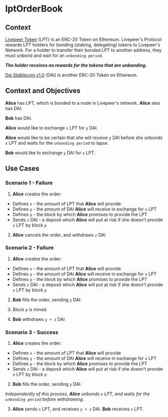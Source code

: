 # lptOrderBook

## Context

[Livepeer Token](https://etherscan.io/token/0x58b6a8a3302369daec383334672404ee733ab239) (LPT) is an ERC-20 Token on Ethereum. Livepeer's Protocol rewards LPT holders for bonding (staking, delegating) tokens to Livepeer's Network. For a holder to transfer their bonded LPT to another address, they must unbond and wait for an `unbonding period`.

***The holder receives no rewards for the tokens that are unbonding.***

[Dai Stablecoin v1.0](https://etherscan.io/token/0x89d24a6b4ccb1b6faa2625fe562bdd9a23260359) (DAI) is another ERC-20 Token on Ethereum.

## Context and Objectives

**Alice** has LPT, which is bonded to a node in Livepeer's network. **Alice** also has DAI.

**Bob** has DAI.

**Alice** would like to exchange `x` LPT for `y` DAI.

**Alice** would like to be certain that she will receive `y` DAI before she unbonds `x` LPT and waits for the `unbonding period` to lapse.

**Bob** would like to exchange `y` DAI for `x` LPT.

## Use Cases

### Scenario 1 - Failure

1. **Alice** creates the order:

- Defines `x` - the amount of LPT that **Alice** will provide
- Defines `y` - the amount of DAI **Alice** will receive in exchange for `x` LPT
- Defines `p` - the block by which **Alice** promises to provide the LPT
- Sends `z` DAI - a deposit which **Alice** will put at risk if she doesn't provide `x` LPT by block `p`

2. **Alice** cancels the order, and withdraws `z` DAI

### Scenario 2 - Failure

1. **Alice** creates the order:

- Defines `x` - the amount of LPT that **Alice** will provide
- Defines `y` - the amount of DAI **Alice** will receive in exchange for `x` LPT
- Defines `p` - the block by which **Alice** promises to provide the LPT
- Sends `z` DAI - a deposit which **Alice** will put at risk if she doesn't provide `x` LPT by block `p`

2. **Bob** fills the order, sending `y` DAI.

3. Block `p` is mined

4. **Bob** withdraws `y + z` DAI

### Scenario 3 - Success

1. **Alice** creates the order:

- Defines `x` - the amount of LPT that **Alice** will provide
- Defines `y` - the amount of DAI **Alice** will receive in exchange for `x` LPT
- Defines `p` - the block by which **Alice** promises to provide the LPT
- Sends `z` DAI - a deposit which **Alice** will put at risk if she doesn't provide `x` LPT by block `p`

2. **Bob** fills the order, sending `y` DAI.

*Independently of this process, **Alice** unbonds `x` LPT, and waits for the `unbonding period` before withdrawing.*

3. **Alice** sends `x` LPT, and receives `y + z` DAI. **Bob** receives `x` LPT. 
